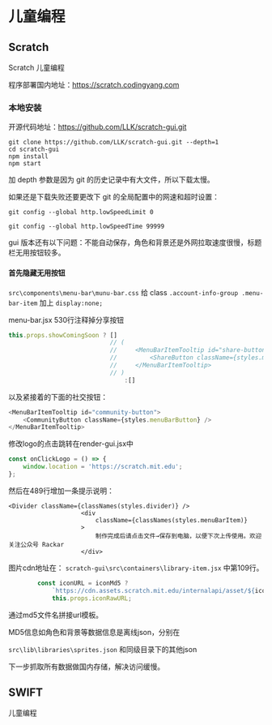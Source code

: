 # 儿童编程

## Scratch

Scratch 儿童编程 

程序部署国内地址：https://scratch.codingyang.com

### 本地安装

开源代码地址：https://github.com/LLK/scratch-gui.git

```
git clone https://github.com/LLK/scratch-gui.git --depth=1
cd scratch-gui
npm install
npm start
```

加 depth 参数是因为 git 的历史记录中有大文件，所以下载太慢。

如果还是下载失败还要更改下 git 的全局配置中的网速和超时设置：

```
git config --global http.lowSpeedLimit 0

git config --global http.lowSpeedTime 99999
```

gui 版本还有以下问题：不能自动保存，角色和背景还是外网拉取速度很慢，标题栏无用按钮较多。

#### 首先隐藏无用按钮
`src\components\menu-bar\munu-bar.css`
给 class `.account-info-group .menu-bar-item` 加上 `display:none;`

menu-bar.jsx 530行注释掉分享按钮
```js
this.props.showComingSoon ? [] 
                            // (
                            //     <MenuBarItemTooltip id="share-button">
                            //         <ShareButton className={styles.menuBarButton} />
                            //     </MenuBarItemTooltip>
                            // )
                                :[]
```
以及紧接着的下面的社交按钮：
```js
<MenuBarItemTooltip id="community-button">
    <CommunityButton className={styles.menuBarButton} />
</MenuBarItemTooltip>
```

修改logo的点击跳转在render-gui.jsx中
```js
const onClickLogo = () => {
    window.location = 'https://scratch.mit.edu';
};
```

然后在489行增加一条提示说明：
```
<Divider className={classNames(styles.divider)} />
                    <div
                        className={classNames(styles.menuBarItem)}
                    >
                        制作完成后请点击文件→保存到电脑，以便下次上传使用。欢迎关注公众号 Rackar
                    </div>
```

图片cdn地址在：
`scratch-gui\src\containers\library-item.jsx`
中第109行。
```js
        const iconURL = iconMd5 ?
            `https://cdn.assets.scratch.mit.edu/internalapi/asset/${iconMd5}/get/` :
            this.props.iconRawURL;
```

通过md5文件名拼接url模板。

MD5信息如角色和背景等数据信息是离线json，分别在

`src\lib\libraries\sprites.json` 和同级目录下的其他json

下一步抓取所有数据做国内存储，解决访问缓慢。

## SWIFT

儿童编程

